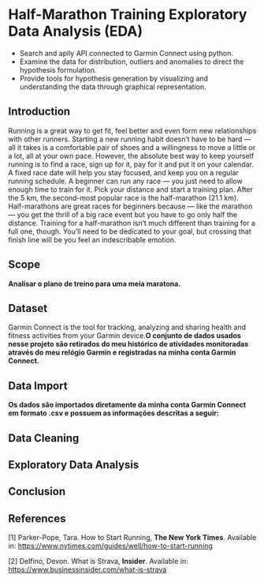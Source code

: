 # Half-Marathon Training Exploratory Data Analysis (EDA)
* Search and aplly API connected to Garmin Connect using python.
* Examine the data for distribution, outliers and anomalies to direct the hypothesis formulation.
* Provide tools for hypothesis generation by visualizing and understanding the data through graphical representation.

## Introduction
Running is a great way to get fit, feel better and even form new relationships with other runners. Starting a new running habit doesn’t have to be hard — all it takes is a comfortable pair of shoes and a willingness to move a little or a lot, all at your own pace. However, the absolute best way to keep yourself running is to find a race, sign up for it, pay for it and put it on your calendar. A fixed race date will help you stay focused, and keep you on a regular running schedule. A beginner can run any race — you just need to allow enough time to train for it. Pick your distance and start a training plan. After the 5 km, the second-most popular race is the half-marathon (21.1 km). Half-marathons are great races for beginners because — like the marathon — you get the thrill of a big race event but you have to go only half the distance. Training for a half-marathon isn’t much different than training for a full one, though. You’ll need to be dedicated to your goal, but crossing that finish line will be you feel an indescribable emotion.

## Scope
**Analisar o plano de treino para uma meia maratona.**

## Dataset
Garmin Connect is the tool for tracking, analyzing and sharing health and fitness activities from your Garmin device.**O conjunto de dados usados nesse projeto são retirados do meu histórico de atividades monitoradas através do meu relógio Garmin e registradas na minha conta Garmin Connect.**

## Data Import
**Os dados são importados diretamente da minha conta Garmin Connect em formato .csv e possuem as informações descritas a seguir:**

## Data Cleaning

## Exploratory Data Analysis

## Conclusion

## References
[1] Parker-Pope, Tara. How to Start Running, **The New York Times**. Available in: https://www.nytimes.com/guides/well/how-to-start-running

[2] Delfino, Devon. What is Strava, **Insider**. Available in: https://www.businessinsider.com/what-is-strava
